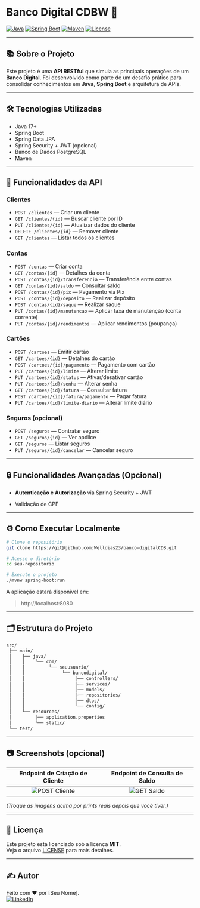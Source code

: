 
# Banco Digital CDBW 🚀

[![Java](https://img.shields.io/badge/Java-ED8B00?style=for-the-badge&logo=java&logoColor=white)](https://www.java.com/)
[![Spring Boot](https://img.shields.io/badge/Spring_Boot-6DB33F?style=for-the-badge&logo=springboot&logoColor=white)](https://spring.io/projects/spring-boot)
[![Maven](https://img.shields.io/badge/Maven-C71A36?style=for-the-badge&logo=apachemaven&logoColor=white)](https://maven.apache.org/)
[![License](https://img.shields.io/badge/license-MIT-green.svg?style=for-the-badge)](LICENSE)

---

## 📚 Sobre o Projeto

Este projeto é uma **API RESTful** que simula as principais operações de um **Banco Digital**. Foi desenvolvido como parte de um desafio prático para consolidar conhecimentos em **Java**, **Spring Boot** e arquitetura de APIs.

---

## 🛠️ Tecnologias Utilizadas

- Java 17+
- Spring Boot
- Spring Data JPA
- Spring Security + JWT (opcional)
- Banco de Dados PostgreSQL
- Maven

---

## 🔗 Funcionalidades da API

### Clientes
- `POST /clientes` — Criar um cliente
- `GET /clientes/{id}` — Buscar cliente por ID
- `PUT /clientes/{id}` — Atualizar dados do cliente
- `DELETE /clientes/{id}` — Remover cliente
- `GET /clientes` — Listar todos os clientes

### Contas
- `POST /contas` — Criar conta
- `GET /contas/{id}` — Detalhes da conta
- `POST /contas/{id}/transferencia` — Transferência entre contas
- `GET /contas/{id}/saldo` — Consultar saldo
- `POST /contas/{id}/pix` — Pagamento via Pix
- `POST /contas/{id}/deposito` — Realizar depósito
- `POST /contas/{id}/saque` — Realizar saque
- `PUT /contas/{id}/manutencao` — Aplicar taxa de manutenção (conta corrente)
- `PUT /contas/{id}/rendimentos` — Aplicar rendimentos (poupança)

### Cartões
- `POST /cartoes` — Emitir cartão
- `GET /cartoes/{id}` — Detalhes do cartão
- `POST /cartoes/{id}/pagamento` — Pagamento com cartão
- `PUT /cartoes/{id}/limite` — Alterar limite
- `PUT /cartoes/{id}/status` — Ativar/desativar cartão
- `PUT /cartoes/{id}/senha` — Alterar senha
- `GET /cartoes/{id}/fatura` — Consultar fatura
- `POST /cartoes/{id}/fatura/pagamento` — Pagar fatura
- `PUT /cartoes/{id}/limite-diario` — Alterar limite diário

### Seguros (opcional)
- `POST /seguros` — Contratar seguro
- `GET /seguros/{id}` — Ver apólice
- `GET /seguros` — Listar seguros
- `PUT /seguros/{id}/cancelar` — Cancelar seguro

---

## 🔒 Funcionalidades Avançadas (Opcional)

- **Autenticação e Autorização** via Spring Security + JWT
<!-- - **Perfis de Usuário** (`ADMIN`, `CLIENTE`) com permissões diferentes 
- **Integração com APIs externas**:-->
- Validação de CPF
<!-- - Consulta de Taxa de Câmbio -->

---

## ⚙️ Como Executar Localmente

```bash
# Clone o repositório
git clone https://git@github.com:Welldias23/banco-digitalCDB.git

# Acesse o diretório
cd seu-repositorio

# Execute o projeto
./mvnw spring-boot:run
```

A aplicação estará disponível em:  
> http://localhost:8080

---

## 🗂️ Estrutura do Projeto

```bash
src/
 ├── main/
 │    ├── java/
 │    │    └── com/
 │    │         └── seuusuario/
 │    │              └── bancodigital/
 │    │                   ├── controllers/
 │    │                   ├── services/
 │    │                   ├── models/
 │    │                   ├── repositories/
 │    │                   ├── dtos/
 │    │                   └── config/
 │    └── resources/
 │         ├── application.properties
 │         └── static/
 └── test/
```

---

## 📷 Screenshots (opcional)

| Endpoint de Criação de Cliente | Endpoint de Consulta de Saldo |
|:-------------------------------:|:-----------------------------:|
| ![POST Cliente](https://via.placeholder.com/400x200.png?text=POST+/clientes) | ![GET Saldo](https://via.placeholder.com/400x200.png?text=GET+/contas/{id}/saldo) |

*(Troque as imagens acima por prints reais depois que você tiver.)*

---

## 📄 Licença

Este projeto está licenciado sob a licença **MIT**.  
Veja o arquivo [LICENSE](LICENSE) para mais detalhes.

---

## ✍️ Autor

Feito com ❤️ por [Seu Nome].  
[![LinkedIn](https://img.shields.io/badge/LinkedIn-blue?style=flat&logo=linkedin)](https://www.linkedin.com/in/seu-linkedin)
